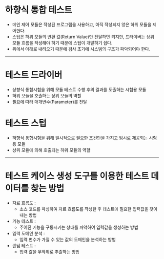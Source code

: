 # 하향식 통합 테스트
* 메인 제어 모듈은 작성된 프로그램을 사용하고, 아직 작성되지 않은 하위 모듈을 제어한다.
* 스텁은 하위 모듈의 반환 값(Return Value)만 전달하면 되지만, 드라이버는 상위 모듈 흐름을 작성해야 하기 때문에 스텁이 개발하기 쉽다.
* 위에서 아래로 내려오기 때문에 검사 초기에 시스템의 구조가 파악되어야 한다.

---

# 테스트 드라이버
* 상향식 통합시험을 위해 모듈 테스트 수행 후의 결과를 도출하는 시험용 모듈
* 하위 모듈을 호출하는 상위 모듈의 역할
* 필요에 따라 매개변수(Parameter)를 전달

# 테스트 스텁
* 하향식 통합시험을 위해 일시적으로 필요한 조건만을 가지고 임시로 제공되는 시험용 모듈
* 상위 모듈에 의해 호출되는 하위 모듈의 역할

---

# 테스트 케이스 생성 도구를 이용한 테스트 데이터를 찾는 방법
* 자료 흐름도 :
  * 소스 코드를 파싱하여 자료 흐름도를 작성한 후 테스트에 필요한 입력값을 찾아내는 방법
* 기능 테스트 : 
  * 주어진 기능을 구동시키는 상태를 파악하여 입력값을 생성하는 방법
* 입력 도메인 분석 :
  * 입력 변수가 가질 수 있는 값의 도메인을 분석하는 방법
* 랜덤 테스트 :
  * 입력 값을 무작위로 추출하는 방법